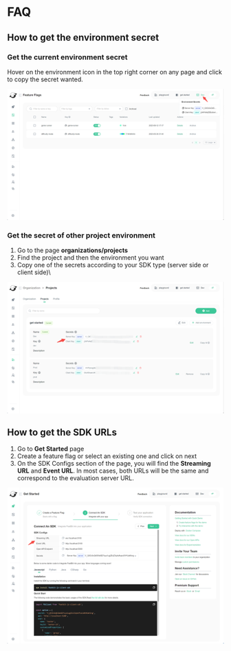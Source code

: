 # FAQ

## How to get the environment secret

### Get the current environment secret

Hover on the environment icon in the top right corner on any page and click to copy the secret wanted.

![](../sdk/assets/faq/001.webp)

### Get the secret of other project environment

1. Go to the page **organizations/projects**
2. Find the project and then the environment you want
3.  Copy one of the secrets according to your SDK type (server side or client side)\


![](../sdk/assets/faq/002.webp)

## How to get the SDK URLs

1. Go to **Get Started** page
2. Create a feature flag or select an existing one and click on next
3.  On the SDK Configs section of the page, you will find the **Streaming URL** and **Event URL**. In most cases, both URLs will be the same and correspond to the evaluation server URL.

![](../sdk/assets/faq/003.webp)
